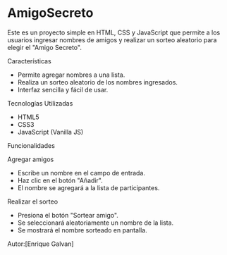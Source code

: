 # AmigoSecreto

Este es un proyecto simple en HTML, CSS y JavaScript que permite a los usuarios ingresar nombres de amigos y realizar un sorteo aleatorio para elegir el "Amigo Secreto".

Características

- Permite agregar nombres a una lista.
- Realiza un sorteo aleatorio de los nombres ingresados.
- Interfaz sencilla y fácil de usar.

Tecnologías Utilizadas

- HTML5
- CSS3
- JavaScript (Vanilla JS)

Funcionalidades

Agregar amigos
- Escribe un nombre en el campo de entrada.
- Haz clic en el botón "Añadir".
- El nombre se agregará a la lista de participantes.

Realizar el sorteo
- Presiona el botón "Sortear amigo".
- Se seleccionará aleatoriamente un nombre de la lista.
- Se mostrará el nombre sorteado en pantalla.


Autor:[Enrique Galvan] 

